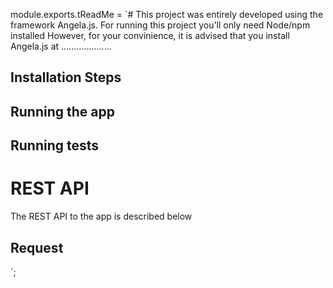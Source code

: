 module.exports.tReadMe = `# <PROJECT NAME>
This project was entirely developed using the framework Angela.js. 
For running this project you'll only need Node/npm installed
However, for your convinience, it is advised that you install Angela.js at ....................

## Installation Steps

## Running the app

## Running tests

# REST API
The REST API to the <PROJECT NAME> app is described below

## Request 
`;
